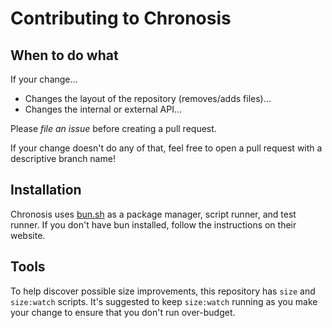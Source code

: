 # Contributing to Chronosis

## When to do what

If your change...

- Changes the layout of the repository (removes/adds files)...
- Changes the internal or external API...

Please _file an issue_ before creating a pull request.

If your change doesn't do any of that, feel free to open a pull request with a descriptive branch name!

## Installation

Chronosis uses [bun.sh](https://bun.sh) as a package manager, script runner, and test runner. If you don't have bun installed, follow the instructions on their website.

## Tools

To help discover possible size improvements, this repository has `size` and `size:watch` scripts. It's suggested to keep `size:watch` running as you make your change to ensure that you don't run over-budget.
